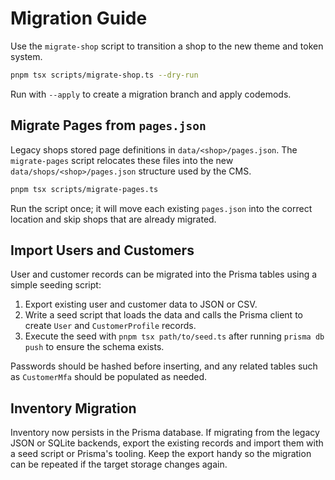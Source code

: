 # Migration Guide

Use the `migrate-shop` script to transition a shop to the new theme and token system.

```bash
pnpm tsx scripts/migrate-shop.ts --dry-run
```

Run with `--apply` to create a migration branch and apply codemods.

## Migrate Pages from `pages.json`

Legacy shops stored page definitions in `data/<shop>/pages.json`. The
`migrate-pages` script relocates these files into the new
`data/shops/<shop>/pages.json` structure used by the CMS.

```bash
pnpm tsx scripts/migrate-pages.ts
```

Run the script once; it will move each existing `pages.json` into the
correct location and skip shops that are already migrated.

## Import Users and Customers

User and customer records can be migrated into the Prisma tables using a
simple seeding script:

1. Export existing user and customer data to JSON or CSV.
2. Write a seed script that loads the data and calls the Prisma client to
   create `User` and `CustomerProfile` records.
3. Execute the seed with `pnpm tsx path/to/seed.ts` after running `prisma
   db push` to ensure the schema exists.

Passwords should be hashed before inserting, and any related tables such as
`CustomerMfa` should be populated as needed.

## Inventory Migration

Inventory now persists in the Prisma database. If migrating from the
legacy JSON or SQLite backends, export the existing records and import
them with a seed script or Prisma's tooling. Keep the export handy so the
migration can be repeated if the target storage changes again.
